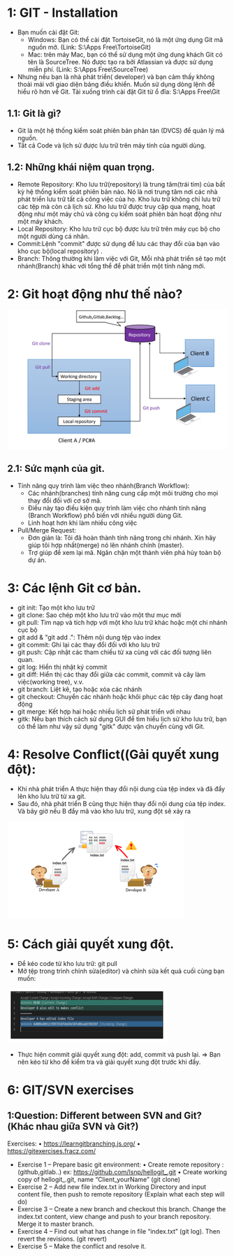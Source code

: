 # 1: GIT - Installation
  - Bạn muốn cài đặt Git: 
    + Windows: Bạn có thể cài đặt TortoiseGit, nó là một ứng dụng Git mã nguồn mở.
      (Link: S:\Apps Free\TortoiseGit)
    + Mac: trên máy Mac, bạn có thể sử dụng một ứng dụng khách Git có tên là SourceTree. Nó được tạo ra bởi Atlassian và được sử dụng miễn phí.
      (Link: S:\Apps Free\SourceTree)
  - Nhưng nếu bạn là nhà phát triển( developer) và bạn cảm thấy không thoải mái với giao diện bảng điều khiển. Muốn sử dụng dòng lệnh để hiểu rõ hơn về Git. Tải xuống trình cài đặt Git từ ổ đĩa: S:\Apps Free\Git
## 1.1: Git là gì?
  - Git là một hệ thống kiểm soát phiên bản phân tán (DVCS) để quản lý mã nguồn.
  - Tất cả Code và lịch sử được lưu trữ trên máy tính của người dùng.
## 1.2: Những khái niệm quan trọng.
  - Remote Repository: Kho lưu trữ(repository) là trung tâm(trái tim) của bất kỳ hệ thống kiểm soát phiên bản nào. Nó  là nơi trung tâm nơi các nhà phát triển lưu trữ tất cả công việc của họ. Kho lưu trữ không chỉ lưu trữ các tệp mà còn cả lịch sử. Kho lưu trữ được truy cập qua mạng, hoạt động như một máy chủ và công cụ kiểm soát phiên bản hoạt động như một máy khách.
  - Local Repository: Kho lưu trữ cục bộ được lưu trữ trên máy cục bộ cho một người dùng cá nhân.
  - Commit:Lệnh "commit" được sử dụng để lưu các thay đổi của bạn vào kho cục bộ(local repository) .
  - Branch: Thông thường khi làm việc với Git, Mỗi nhà phát triển sẽ tạo một nhánh(Branch) khác với tổng thể để phát triển một tính năng mới.
# 2: Git hoạt động như thế nào?

![VMWare](git.PNG)

## 2.1: Sức mạnh của git.
  - Tính năng  quy trình làm việc theo nhánh(Branch Workflow): 
    + Các nhánh(branches) tính năng cung cấp một môi trường cho mọi thay đổi đối với cơ sở mã.
    + Điều này tạo điều kiện quy trình làm việc cho nhánh tính năng (Branch Workflow) phổ biến với nhiều người dùng Git.
    + Linh hoạt hơn khi làm nhiều công việc
  - Pull/Merge Request: 
    + Đơn giản là: Tôi đã hoàn thành tính năng trong chi nhánh. Xin hãy giúp tôi hợp nhất(merge) nó lên nhánh chính (master).
    + Trợ giúp để xem lại mã. Ngăn chặn một thành viên phá hủy toàn bộ dự án.
# 3: Các lệnh Git cơ bản.
  - git init: Tạo một kho lưu trữ
  - git clone: Sao chép một kho lưu trữ vào một thư mục mới
  - git pull: Tìm nạp và tích hợp với một kho lưu trữ khác hoặc một chi nhánh cục bộ
  - git add & "git add .": Thêm nội dung tệp vào index
  - git commit: Ghi lại các thay đổi đối với kho lưu trữ
  - git push: Cập nhật các tham chiếu từ xa cùng với các đối tượng liên quan.
  - git log: Hiển thị nhật ký commit
  - git diff: Hiển thị các thay đổi giữa các commit, commit và cây làm việc(working tree), v.v.
  - git branch: Liệt kê, tạo hoặc xóa các nhánh
  - git checkout: Chuyển các nhánh hoặc khôi phục các tệp cây đang hoạt động
  - git merge: Kết hợp hai hoặc nhiều lịch sử phát triển với nhau
  - gitk: Nếu bạn thích cách sử dụng GUI để tìm hiểu lịch sử kho lưu trữ, bạn có thể làm như vậy sử dụng "gitk" được vận chuyển cùng với Git.
# 4: Resolve Conflict((Gải quyết xung đột):
  -  Khi nhà phát triển A thực hiện thay đổi nội dung của tệp index và đã đẩy lên kho lưu trữ từ xa git.
  -  Sau đó, nhà phát triển B cũng thực hiện thay đổi nội dung của tệp index. Và bây giờ nếu B đẩy mã vào kho lưu trữ, xung đột sẽ xảy ra

![VMWare](gitError.PNG)

# 5: Cách giải quyết xung đột.
  - Để kéo code từ kho lưu trữ: git pull
  - Mở tệp trong trình chỉnh sửa(editor) và chỉnh sửa kết quả cuối cùng bạn muốn:

![VMWare](fixErrorGit.PNG)

  - Thực hiện commit giải quyết xung đột: add, commit và push lại.
=> Bạn nên kéo từ kho để kiểm tra và giải quyết xung đột trước khi đẩy.

# 6: GIT/SVN exercises
  ## 1:Question: Different between SVN and Git?(Khác nhau giữa SVN và Git?)
  Exercises:
• https://learngitbranching.js.org/
• https://gitexercises.fracz.com/
- Exercise 1 – Prepare basic git environment:
• Create remote repository : (github,gitlab..) ex: https://github.com/lsnp/hellogit_.git
• Create working copy of hellogit_.git, name “Client_yourName” (git clone)
- Exercise 2 – Add new file index.txt in Working Directory and input content file, then
push to remote repository (Explain what each step will do)
- Exercise 3 – Create a new branch and checkout this branch. Change the index.txt
content, view change and push to your branch repository. Merge it to master branch.
- Exercise 4 – Find out what has change in file “index.txt” (git log). Then revert the
revisions. (git revert)
- Exercise 5 – Make the conflict and resolve it.

